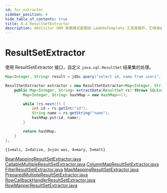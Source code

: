 ```yaml
---
id: for_extractor
sidebar_position: 4
hide_table_of_contents: true
title: 8.4 ResultSetExtractor
description: dbVisitor ORM 单表模式是围绕 LambdaTemplate 工具类展开，它继承自 JdbcTemplate 具备后者的所有能力。
---
```


# ResultSetExtractor

使用 ResultSetExtractor 接口，自定义 `java.sql.ResultSet` 结果集的处理。

```java title='1. 查询数据库返回 ID 和 Name 字段'
Map<Integer, String> result = jdbc.query("select id, name from users", extractor);
```

```java title='2. 接收查询结果并将 ID 和 Name 转换为 Map'
ResultSetExtractor extractor = new ResultSetExtractor<Map<Integer, String>>() {
    public Map<Integer, String> extractData(ResultSet rs) throws SQLException {
        Map<Integer, String> hashMap = new HashMap<>();

        while (rs.next()) {
            int id = rs.getInt("id");
            String name = rs.getString("name");
            hashMap.put(id, name);
        }

        return hashMap;
    }
};
```

```text title='3. 执行结果 result 为'
{1=mali, 2=dative, 3=jon wes, 4=mary, 5=matt}
```



[BeanMappingResultSetExtractor.java](..%2F..%2F..%2F..%2Fdbvisitor%2Fsrc%2Fmain%2Fjava%2Fnet%2Fhasor%2Fdbvisitor%2Fjdbc%2Fextractor%2FBeanMappingResultSetExtractor.java)
[CallableMultipleResultSetExtractor.java](..%2F..%2F..%2F..%2Fdbvisitor%2Fsrc%2Fmain%2Fjava%2Fnet%2Fhasor%2Fdbvisitor%2Fjdbc%2Fextractor%2FCallableMultipleResultSetExtractor.java)
[ColumnMapResultSetExtractor.java](..%2F..%2F..%2F..%2Fdbvisitor%2Fsrc%2Fmain%2Fjava%2Fnet%2Fhasor%2Fdbvisitor%2Fjdbc%2Fextractor%2FColumnMapResultSetExtractor.java)
[FilterResultSetExtractor.java](..%2F..%2F..%2F..%2Fdbvisitor%2Fsrc%2Fmain%2Fjava%2Fnet%2Fhasor%2Fdbvisitor%2Fjdbc%2Fextractor%2FFilterResultSetExtractor.java)
[MapMappingResultSetExtractor.java](..%2F..%2F..%2F..%2Fdbvisitor%2Fsrc%2Fmain%2Fjava%2Fnet%2Fhasor%2Fdbvisitor%2Fjdbc%2Fextractor%2FMapMappingResultSetExtractor.java)
[PreparedMultipleResultSetExtractor.java](..%2F..%2F..%2F..%2Fdbvisitor%2Fsrc%2Fmain%2Fjava%2Fnet%2Fhasor%2Fdbvisitor%2Fjdbc%2Fextractor%2FPreparedMultipleResultSetExtractor.java)
[RowCallbackHandlerResultSetExtractor.java](..%2F..%2F..%2F..%2Fdbvisitor%2Fsrc%2Fmain%2Fjava%2Fnet%2Fhasor%2Fdbvisitor%2Fjdbc%2Fextractor%2FRowCallbackHandlerResultSetExtractor.java)
[RowMapperResultSetExtractor.java](..%2F..%2F..%2F..%2Fdbvisitor%2Fsrc%2Fmain%2Fjava%2Fnet%2Fhasor%2Fdbvisitor%2Fjdbc%2Fextractor%2FRowMapperResultSetExtractor.java)